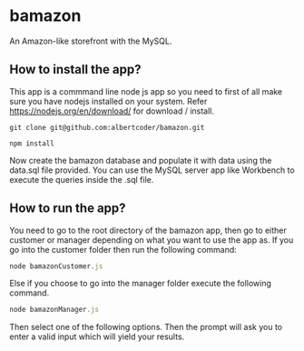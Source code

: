 # bamazon
An Amazon-like storefront with the MySQL. 

## How to install the app?
This app is a commmand line node js app so you need to first of all make sure you have nodejs installed on your system. Refer https://nodejs.org/en/download/ for download / install. 

```
git clone git@github.com:albertcoder/bamazon.git
```

```
npm install
```
Now create the bamazon database and populate it with data using the data.sql file provided. You can use the MySQL server app like Workbench to execute the queries inside the .sql file.

## How to run the app?
You need to go to the root directory of the bamazon app, then go to either customer or manager depending on what you want to use the app as. If you go into the customer folder then run the following command:

```javascript
node bamazonCustomer.js
```

Else if you choose to go into the manager folder execute the following command.

```javascript
node bamazonManager.js
```

Then select one of the following options. Then the prompt will ask you to enter a valid input which will yield your results.
